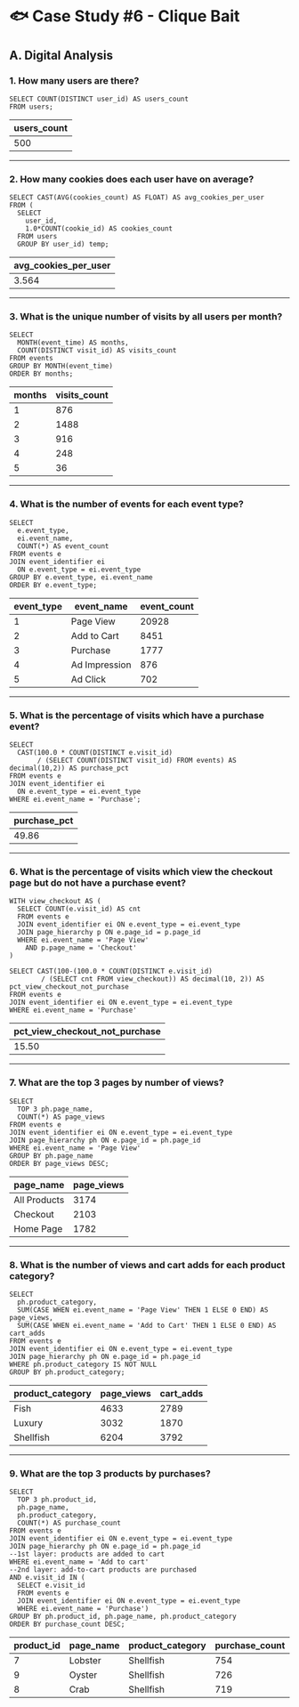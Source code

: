 # 🐟 Case Study #6 - Clique Bait
## A. Digital Analysis
### 1. How many users are there?
```TSQL
SELECT COUNT(DISTINCT user_id) AS users_count
FROM users;
```
| users_count  |
|--------------|
| 500          |

---
### 2. How many cookies does each user have on average?
```TSQL
SELECT CAST(AVG(cookies_count) AS FLOAT) AS avg_cookies_per_user
FROM (
  SELECT 
    user_id,
    1.0*COUNT(cookie_id) AS cookies_count
  FROM users
  GROUP BY user_id) temp;
```
| avg_cookies_per_user  |
|-----------------------|
| 3.564                 |

---
### 3. What is the unique number of visits by all users per month?
```TSQL
SELECT 
  MONTH(event_time) AS months,
  COUNT(DISTINCT visit_id) AS visits_count
FROM events
GROUP BY MONTH(event_time)
ORDER BY months;
```
| months | visits_count  |
|--------|---------------|
| 1      | 876           |
| 2      | 1488          |
| 3      | 916           |
| 4      | 248           |
| 5      | 36            |

---
### 4. What is the number of events for each event type?
```TSQL
SELECT 
  e.event_type,
  ei.event_name,
  COUNT(*) AS event_count
FROM events e
JOIN event_identifier ei
  ON e.event_type = ei.event_type
GROUP BY e.event_type, ei.event_name
ORDER BY e.event_type;
```
| event_type | event_name    | event_count  |
|------------|---------------|--------------|
| 1          | Page View     | 20928        |
| 2          | Add to Cart   | 8451         |
| 3          | Purchase      | 1777         |
| 4          | Ad Impression | 876          |
| 5          | Ad Click      | 702          |

---
### 5. What is the percentage of visits which have a purchase event?
```TSQL
SELECT 
  CAST(100.0 * COUNT(DISTINCT e.visit_id) 
       / (SELECT COUNT(DISTINCT visit_id) FROM events) AS decimal(10,2)) AS purchase_pct
FROM events e
JOIN event_identifier ei
  ON e.event_type = ei.event_type
WHERE ei.event_name = 'Purchase';
```
| purchase_pct  |
|---------------|
| 49.86         |

---
### 6. What is the percentage of visits which view the checkout page but do not have a purchase event?
```TSQL
WITH view_checkout AS (
  SELECT COUNT(e.visit_id) AS cnt
  FROM events e
  JOIN event_identifier ei ON e.event_type = ei.event_type
  JOIN page_hierarchy p ON e.page_id = p.page_id
  WHERE ei.event_name = 'Page View'
    AND p.page_name = 'Checkout'
)

SELECT CAST(100-(100.0 * COUNT(DISTINCT e.visit_id) 
		/ (SELECT cnt FROM view_checkout)) AS decimal(10, 2)) AS pct_view_checkout_not_purchase
FROM events e
JOIN event_identifier ei ON e.event_type = ei.event_type
WHERE ei.event_name = 'Purchase'
```
| pct_view_checkout_not_purchase  |
|---------------------------------|
| 15.50                           |

---
### 7. What are the top 3 pages by number of views?
```TSQL
SELECT 
  TOP 3 ph.page_name,
  COUNT(*) AS page_views
FROM events e
JOIN event_identifier ei ON e.event_type = ei.event_type 
JOIN page_hierarchy ph ON e.page_id = ph.page_id
WHERE ei.event_name = 'Page View'
GROUP BY ph.page_name
ORDER BY page_views DESC;
```
| page_name    | page_views  |
|--------------|-------------|
| All Products | 3174        |
| Checkout     | 2103        |
| Home Page    | 1782        |

---
### 8. What is the number of views and cart adds for each product category?
```TSQL
SELECT 
  ph.product_category,
  SUM(CASE WHEN ei.event_name = 'Page View' THEN 1 ELSE 0 END) AS page_views,
  SUM(CASE WHEN ei.event_name = 'Add to Cart' THEN 1 ELSE 0 END) AS cart_adds
FROM events e
JOIN event_identifier ei ON e.event_type = ei.event_type
JOIN page_hierarchy ph ON e.page_id = ph.page_id
WHERE ph.product_category IS NOT NULL
GROUP BY ph.product_category;
```
| product_category | page_views | cart_adds  |
|------------------|------------|------------|
| Fish             | 4633       | 2789       |
| Luxury           | 3032       | 1870       |
| Shellfish        | 6204       | 3792       |

---
### 9. What are the top 3 products by purchases?
```TSQL
SELECT 
  TOP 3 ph.product_id,
  ph.page_name,
  ph.product_category,
  COUNT(*) AS purchase_count
FROM events e
JOIN event_identifier ei ON e.event_type = ei.event_type
JOIN page_hierarchy ph ON e.page_id = ph.page_id
--1st layer: products are added to cart
WHERE ei.event_name = 'Add to cart'
--2nd layer: add-to-cart products are purchased
AND e.visit_id IN (
  SELECT e.visit_id
  FROM events e
  JOIN event_identifier ei ON e.event_type = ei.event_type
  WHERE ei.event_name = 'Purchase')
GROUP BY ph.product_id,	ph.page_name, ph.product_category
ORDER BY purchase_count DESC;
```
| product_id | page_name | product_category | purchase_count  |
|------------|-----------|------------------|-----------------|
| 7          | Lobster   | Shellfish        | 754             |
| 9          | Oyster    | Shellfish        | 726             |
| 8          | Crab      | Shellfish        | 719             |


